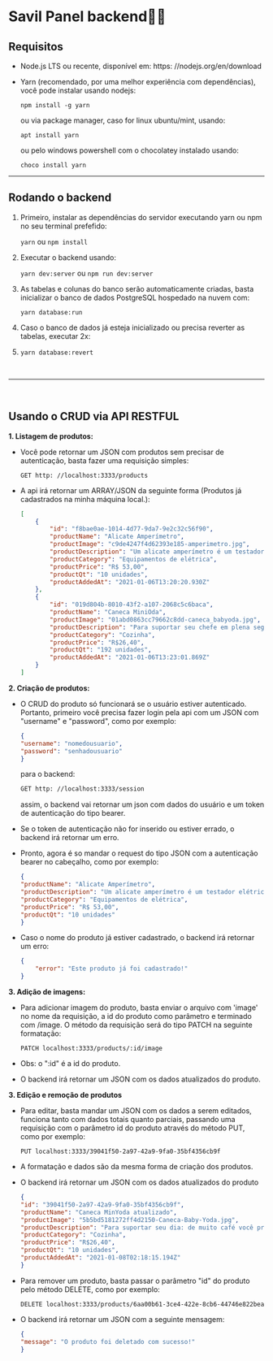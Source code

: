 # Savil Panel backend🧑🏽

## Requisitos
* Node.js LTS ou recente, disponível em: https: //nodejs.org/en/download
* Yarn (recomendado, por uma melhor experiência com dependências), você pode instalar usando nodejs:
  
  `npm install -g yarn`

  ou via package manager, caso for linux ubuntu/mint, usando:

  `apt install yarn`

  ou pelo windows powershell com o chocolatey instalado usando:

  `choco install yarn`

 ----

## Rodando o backend
1. Primeiro, instalar as dependências do servidor executando yarn ou npm no seu terminal prefefido:
   
    `yarn` ou `npm install`

2. Executar o backend usando:
   
   `yarn dev:server` ou `npm run dev:server`

3. As tabelas e colunas do banco serão automaticamente criadas, basta inicializar o banco de dados PostgreSQL hospedado na nuvem com:
   
    `yarn database:run`

4. Caso o banco de dados já esteja inicializado ou precisa reverter as tabelas, executar 2x:
5. `yarn database:revert`

<br>

--------

<br>

## Usando o CRUD via API RESTFUL

<b>1. Listagem de produtos:</b>

* Você pode retornar um JSON com produtos sem precisar de autenticação, basta fazer uma requisição simples:
  
    ```http
    GET http: //localhost:3333/products
    ```

* A api irá retornar um ARRAY/JSON da seguinte forma (Produtos já cadastrados na minha máquina local.):

    ```json
    [
        {
            "id": "f8bae0ae-1014-4d77-9da7-9e2c32c56f90",
            "productName": "Alicate Amperímetro",
            "productImage": "c9de4247f4d62393e185-amperimetro.jpg",
            "productDescription": "Um alicate amperímetro é um testador elétrico que combina um voltímetro com um medidor de corrente do tipo alicate.",
            "productCategory": "Equipamentos de elétrica",
            "productPrice": "R$ 53,00",
            "productQt": "10 unidades",
            "productAddedAt": "2021-01-06T13:20:20.930Z"
        },
        {
            "id": "019d804b-8010-43f2-a107-2068c5c6baca",
            "productName": "Caneca MiniOda",
            "productImage": "01abd0863cc79662c8dd-caneca_babyoda.jpg",
            "productDescription": "Para suportar seu chefe em plena segunda-feira: de muito café você precisa!",
            "productCategory": "Cozinha",
            "productPrice": "R$26,40",
            "productQt": "192 unidades",
            "productAddedAt": "2021-01-06T13:23:01.869Z"
        }
    ]
    ```

<b>2. Criação de produtos:</b>

* O CRUD do produto só funcionará se o usuário estiver autenticado. Portanto, primeiro você precisa fazer login pela api com um JSON com "username" e "password", como por exemplo:

    ```json
    {
    "username": "nomedousuario",
    "password": "senhadousuario"
    }
    ```

    para o backend:

    ```html
    GET http: //localhost:3333/session
    ```

    assim, o backend vai retornar um json com dados do usuário e um token de autenticação do tipo bearer.

* Se o token de autenticação não for inserido ou estiver errado, o backend irá retornar um erro.

* Pronto, agora é so mandar o request do tipo JSON com a autenticação bearer no cabeçalho, como por exemplo:

    ```json
    {
    "productName": "Alicate Amperímetro",
    "productDescription": "Um alicate amperímetro é um testador elétrico que combina um voltímetro com um medidor de corrente do tipo alicate.",
    "productCategory": "Equipamentos de elétrica",
    "productPrice": "R$ 53,00",
    "productQt": "10 unidades"
    }
    ```

* Caso o nome do produto já estiver cadastrado, o backend irá retornar um erro:
    ```json
    {
        "error": "Este produto já foi cadastrado!"
    }
    ```

<b>3. Adição de imagens:</b>

* Para adicionar imagem do produto, basta enviar o arquivo com 'image' no nome da requisição, a id do produto como parâmetro e terminado com /image. O método da requisição será do tipo PATCH na seguinte formatação:
  
   ```re
   PATCH localhost:3333/products/:id/image
    ```
* Obs: o ":id" é a id do produto.

* O backend irá retornar um JSON com os dados atualizados do produto.

<b>3. Edição e remoção de produtos</b>

* Para editar, basta mandar um JSON com os dados a serem editados, funciona tanto com dados totais quanto parciais, passando uma requisição com o parâmetro id do produto através do método PUT, como por exemplo:
    ```http
    PUT localhost:3333/39041f50-2a97-42a9-9fa0-35bf4356cb9f

* A formatação e dados são  da mesma forma de criação dos produtos. 

* O backend irá retornar um JSON com os dados atualizados do produto
    ```json
    {
    "id": "39041f50-2a97-42a9-9fa0-35bf4356cb9f",
    "productName": "Caneca MinYoda atualizado",
    "productImage": "5b5bd5181272ff4d2150-Caneca-Baby-Yoda.jpg",
    "productDescription": "Para suportar seu dia: de muito café você precisa!",
    "productCategory": "Cozinha",
    "productPrice": "R$26,40",
    "productQt": "10 unidades",
    "productAddedAt": "2021-01-08T02:18:15.194Z"
    }
    ```

* Para remover um produto, basta passar o parâmetro "id" do produto pelo método DELETE, como por exemplo:
    ```re
    DELETE localhost:3333/products/6aa00b61-3ce4-422e-8cb6-44746e822bea
    ```

* O backend irá retornar um JSON com a seguinte mensagem: 
    ```json
    {
  "message": "O produto foi deletado com sucesso!"
    }
    ```